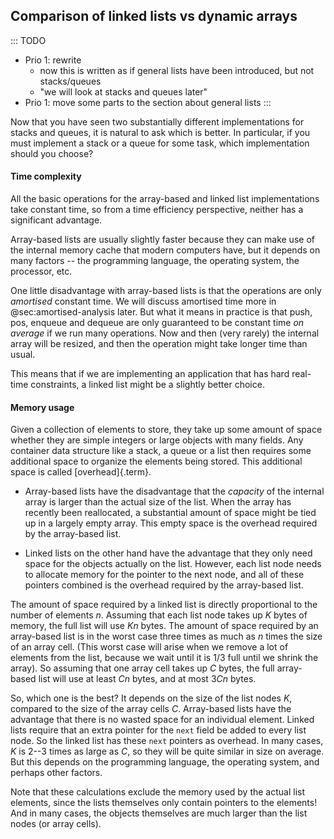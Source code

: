 
## Comparison of linked lists vs dynamic arrays

::: TODO
- Prio 1: rewrite
    - now this is written as if general lists have been introduced, but not stacks/queues
    - "we will look at stacks and queues later"
- Prio 1: move some parts to the section about general lists
:::

Now that you have seen two substantially different implementations for
stacks and queues, it is natural to ask which is better. In particular, if you must
implement a stack or a queue for some task, which implementation should you choose?

#### Time complexity

All the basic operations for the array-based and linked list implementations take constant time, so from a time efficiency perspective, neither has a significant advantage.

Array-based lists are usually slightly faster because they can make use of the internal memory cache that modern computers have, but it depends on many factors -- the programming language, the operating system, the processor, etc.

One little disadvantage with array-based lists is that the operations are only *amortised* constant time.
We will discuss amortised time more in @sec:amortised-analysis later.
But what it means in practice is that push, pos, enqueue and dequeue are only guaranteed to be constant time *on average* if we run many operations.
Now and then (very rarely) the internal array will be resized, and then the operation might take longer time than usual.

This means that if we are implementing an application that has hard real-time constraints, a linked list might be a slightly better choice.


#### Memory usage

Given a collection of elements to store, they take up some amount of
space whether they are simple integers or large objects with many
fields. Any container data structure like a stack, a queue or a list then requires some
additional space to organize the elements being stored. This additional
space is called [overhead]{.term}.

- Array-based lists have the disadvantage that the *capacity* of the internal array is larger than the actual size of the list.
  When the array has recently been reallocated, a substantial amount of space might be tied up in a largely empty array.
  This empty space is the overhead required by the array-based list.

- Linked lists on the other hand have the advantage that they only need space for the objects actually on the list.
  However, each list node needs to allocate memory for the pointer to the next node, and all of these pointers combined is the overhead required by the array-based list.

The amount of space required by a linked list is directly proportional
to the number of elements $n$. Assuming that each list node takes up $K$
bytes of memory, the full list will use $Kn$ bytes. The amount of space
required by an array-based list is in the worst case three times as much
as $n$ times the size of an array cell. (This worst case will arise when
we remove a lot of elements from the list, because we wait until it is
1/3 full until we shrink the array). So assuming that one array cell
takes up $C$ bytes, the full array-based list will use at least $Cn$
bytes, and at most $3Cn$ bytes.

So, which one is the best? It depends on the size of the list nodes $K$,
compared to the size of the array cells $C$. Array-based lists have the
advantage that there is no wasted space for an individual element.
Linked lists require that an extra pointer for the `next` field be added
to every list node. So the linked list has these `next` pointers as
overhead. In many cases, $K$ is 2--3 times as large as $C$, so they will
be quite similar in size on average. But this depends on the programming
language, the operating system, and perhaps other factors.

Note that these calculations exclude the memory used by the actual list
elements, since the lists themselves only contain pointers to the
elements! And in many cases, the objects themselves are much larger than
the list nodes (or array cells).
